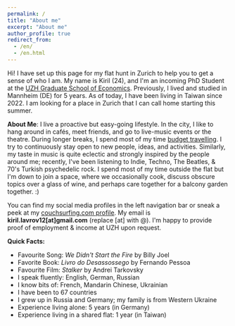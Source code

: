 ```yaml
---
permalink: /
title: "About me"
excerpt: "About me"
author_profile: true
redirect_from: 
  - /en/
  - /en.html
---
```


Hi! I have set up this page for my flat hunt in Zurich to help you to get a sense of who I am. My name is Kiril (24), and I'm an incoming PhD Student at the [UZH Graduate School of Economics](https://www.econ.uzh.ch/en/study/phd/zurichgse.html). Previously, I lived and studied in Mannheim (DE) for 5 years. As of today, I have been living in Taiwan since 2022. I am looking for a place in Zurich that I can call home starting this summer.

**About Me**: I live a proactive but easy-going lifestyle. In the city, I like to hang around in cafés, meet friends, and go to live-music events or the theatre. During longer breaks, I spend most of my time [budget travelling](https://klavrov98.github.io/travel/). I try to continuously stay open to new people, ideas, and activities. Similarly, my taste in music is quite eclectic and strongly inspired by the people around me; recently, I've been listening to Indie, Techno, The Beatles, & 70's Turkish psychedelic rock. I spend most of my time outside the flat but I'm down to join a space, where we occasionally cook, discuss obscure topics over a glass of wine, and perhaps care together for a balcony garden together. :)

You can find my social media profiles in the left navigation bar or sneak a peek at my [couchsurfing.com profile](https://www.couchsurfing.com/people/kiril-lavrov). My email is **kiril.lavrov12[at]gmail.com** (replace [at] with @). I'm happy to provide proof of employment & income at UZH upon request.

**Quick Facts:** 
- Favourite Song: _We Didn't Start the Fire_ by Billy Joel
- Favorite Book: _Livro do Desassossego_ by Fernando Pessoa
- Favourite Film: _Stalker_ by Andrei Tarkovsky
- I speak fluently: English, German, Russian
- I know bits of: French, Mandarin Chinese, Ukrainian
- I have been to 67 countries 
- I grew up in Russia and Germany; my family is from Western Ukraine
- Experience living alone: 5 years (in Germany)
- Experience living in a shared flat: 1 year (in Taiwan)





